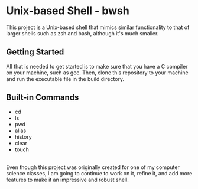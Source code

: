 # Unix-based Shell - bwsh

This project is a Unix-based shell that mimics similar functionality to that of larger shells such as zsh and bash, although it's much smaller.

## Getting Started
All that is needed to get started is to make sure that you have a C compiler on your machine, such as gcc. Then, clone this repository to your machine and run the executable file in the build directory.

## Built-in Commands
* cd
* ls
* pwd
* alias
* history
* clear
* touch
<br>
Even though this project was originally created for one of my computer science classes, I am going to continue to work on it, refine it, and add more features to make it an 
impressive and robust shell.
